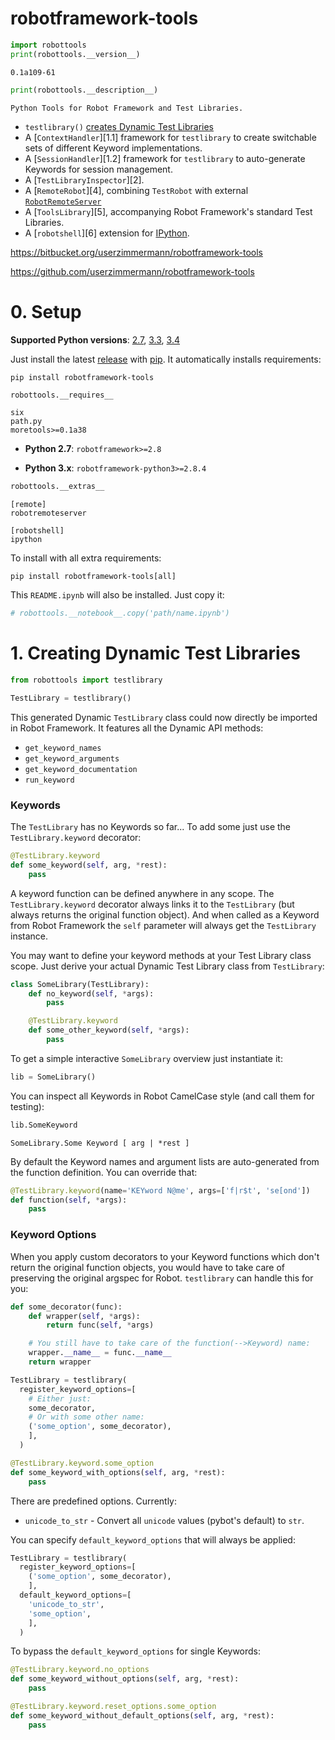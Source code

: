 
# robotframework-tools


```python
import robottools
print(robottools.__version__)
```

    0.1a109-61



```python
print(robottools.__description__)
```

    Python Tools for Robot Framework and Test Libraries.



* `testlibrary()` [creates Dynamic Test Libraries][1]
* A [`ContextHandler`][1.1] framework for `testlibrary`
  to create switchable sets of different Keyword implementations.
* A [`SessionHandler`][1.2] framework for `testlibrary`
  to auto-generate Keywords for session management.
* A [`TestLibraryInspector`][2].
* A [`RemoteRobot`][4], combining `TestRobot`
  with external [`RobotRemoteServer`](
    https://pypi.python.org/pypi/robotremoteserver)
* A [`ToolsLibrary`][5],
  accompanying Robot Framework's standard Test Libraries.
* A [`robotshell`][6] extension for [IPython](http://ipython.org).

[1]: #1-creating-dynamic-test-libraries



<https://bitbucket.org/userzimmermann/robotframework-tools>

<https://github.com/userzimmermann/robotframework-tools>


# 0. Setup


__Supported Python versions__:
[2.7](http://docs.python.org/2.7),
[3.3](http://docs.python.org/3.3),
[3.4](http://docs.python.org/3.4)

Just install the latest [release](https://pypi.python.org/pypi/modeled)
with [pip](http://www.pip-installer.org).
It automatically installs requirements:

    pip install robotframework-tools



```python
robottools.__requires__
```




    six
    path.py
    moretools>=0.1a38




* __Python 2.7__: `robotframework>=2.8`

* __Python 3.x__: `robotframework-python3>=2.8.4`



```python
robottools.__extras__
```




    [remote]
    robotremoteserver
    
    [robotshell]
    ipython




To install with all extra requirements:

    pip install robotframework-tools[all]



This `README.ipynb` will also be installed. Just copy it:



```python
# robottools.__notebook__.copy('path/name.ipynb')
```

# 1. Creating Dynamic Test Libraries


```python
from robottools import testlibrary
```


```python
TestLibrary = testlibrary()
```


This generated Dynamic `TestLibrary` class
could now directly be imported in Robot Framework.
It features all the Dynamic API methods:

* `get_keyword_names`
* `get_keyword_arguments`
* `get_keyword_documentation`
* `run_keyword`


### Keywords


The `TestLibrary` has no Keywords so far...
To add some just use the `TestLibrary.keyword` decorator:



```python
@TestLibrary.keyword
def some_keyword(self, arg, *rest):
    pass
```


A keyword function can be defined anywhere in any scope.
The `TestLibrary.keyword` decorator
always links it to the `TestLibrary`
(but always returns the original function object).
And when called as a Keyword from Robot Framework
the `self` parameter will always get the `TestLibrary` instance.



You may want to define your keyword methods
at your Test Library class scope.
Just derive your actual Dynamic Test Library class from `TestLibrary`:



```python
class SomeLibrary(TestLibrary):
    def no_keyword(self, *args):
        pass

    @TestLibrary.keyword
    def some_other_keyword(self, *args):
        pass
```


To get a simple interactive `SomeLibrary` overview just instantiate it:



```python
lib = SomeLibrary()
```


You can inspect all Keywords in Robot CamelCase style
(and call them for testing):



```python
lib.SomeKeyword
```




    SomeLibrary.Some Keyword [ arg | *rest ]




By default the Keyword names and argument lists are auto-generated
from the function definition.
You can override that:



```python
@TestLibrary.keyword(name='KEYword N@me', args=['f|r$t', 'se[ond'])
def function(self, *args):
    pass
```

### Keyword Options


When you apply custom decorators to your Keyword functions
which don't return the original function objects,
you would have to take care of preserving the original argspec for Robot.
`testlibrary` can handle this for you:



```python
def some_decorator(func):
    def wrapper(self, *args):
        return func(self, *args)

    # You still have to take care of the function(-->Keyword) name:
    wrapper.__name__ = func.__name__
    return wrapper

TestLibrary = testlibrary(
  register_keyword_options=[
    # Either just:
    some_decorator,
    # Or with some other name:
    ('some_option', some_decorator),
    ],
  )

@TestLibrary.keyword.some_option
def some_keyword_with_options(self, arg, *rest):
    pass
```


There are predefined options. Currently:

* `unicode_to_str` - Convert all `unicode` values (pybot's default) to `str`.



You can specify `default_keyword_options` that will always be applied:



```python
TestLibrary = testlibrary(
  register_keyword_options=[
    ('some_option', some_decorator),
    ],
  default_keyword_options=[
    'unicode_to_str',
    'some_option',
    ],
  )
```


To bypass the `default_keyword_options` for single Keywords:



```python
@TestLibrary.keyword.no_options
def some_keyword_without_options(self, arg, *rest):
    pass

@TestLibrary.keyword.reset_options.some_option
def some_keyword_without_default_options(self, arg, *rest):
    pass
```
